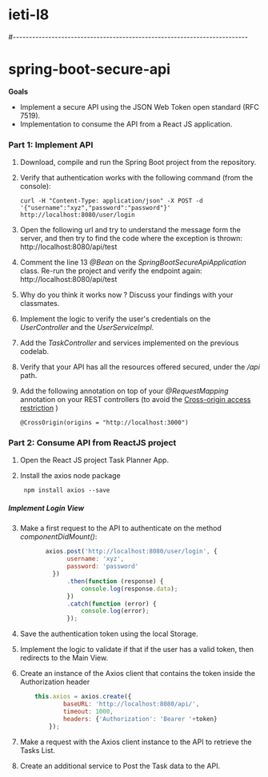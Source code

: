 # ieti-l8

#-------------------------------------------------------------------------
# spring-boot-secure-api

**Goals**

* Implement a secure API using the JSON Web Token open standard (RFC 7519). 
* Implementation to consume the API from a React JS application.


### Part 1: Implement API


1) Download, compile and run the Spring Boot project from the repository.
 
2) Verify that authentication works with the following command (from the console):
   
   ```
   curl -H "Content-Type: application/json" -X POST -d '{"username":"xyz","password":"password"}' http://localhost:8080/user/login
   ```

3) Open the following url and try to understand the message form the server, and then try to find the code where the exception is thrown:
http://localhost:8080/api/test

4) Comment the line 13 *@Bean* on the *SpringBootSecureApiApplication* class. Re-run the project and verify the endpoint again:
http://localhost:8080/api/test
                    
3) Why do you think it works now ? Discuss your findings with your classmates.                    
                    	
4) Implement the logic to verify the user's credentials on the *UserController* and the *UserServiceImpl*.

5) Add the *TaskController* and services implemented on the previous codelab. 

6) Verify that your API has all the resources offered secured, under the */api* path.


7) Add the following annotation on top of your *@RequestMapping* annotation on your REST controllers (to avoid the [Cross-origin access restriction](https://developer.mozilla.org/en-US/docs/Web/HTTP/CORS)  )
    
    ````
    @CrossOrigin(origins = "http://localhost:3000")
    ````
    
### Part 2: Consume API from ReactJS project

1. Open the React JS project Task Planner App.

2. Install the axios node package

    ````
     npm install axios --save
    ````

##### Implement Login View
    
3. Make a first request to the API to authenticate on the method *componentDidMount()*:

    ```` Javascript
           axios.post('http://localhost:8080/user/login', {
                 username: 'xyz',
                 password: 'password'
             })
                 .then(function (response) {
                     console.log(response.data);
                 })
                 .catch(function (error) {
                     console.log(error);
                 });
    ````
    
4. Save the authentication token using the local Storage.

5. Implement the logic to validate if that if the user has a valid token, then redirects to the Main View.

6. Create an instance of the Axios client that contains the token inside the Authorization header

    ```` Javascript
        this.axios = axios.create({
                baseURL: 'http://localhost:8080/api/',
                timeout: 1000,
                headers: {'Authorization': 'Bearer '+token}
            });
    ````
    
    
7. Make a request with the Axios client instance to the API to retrieve the Tasks List.


8. Create an additional service to Post the Task data to the API.
